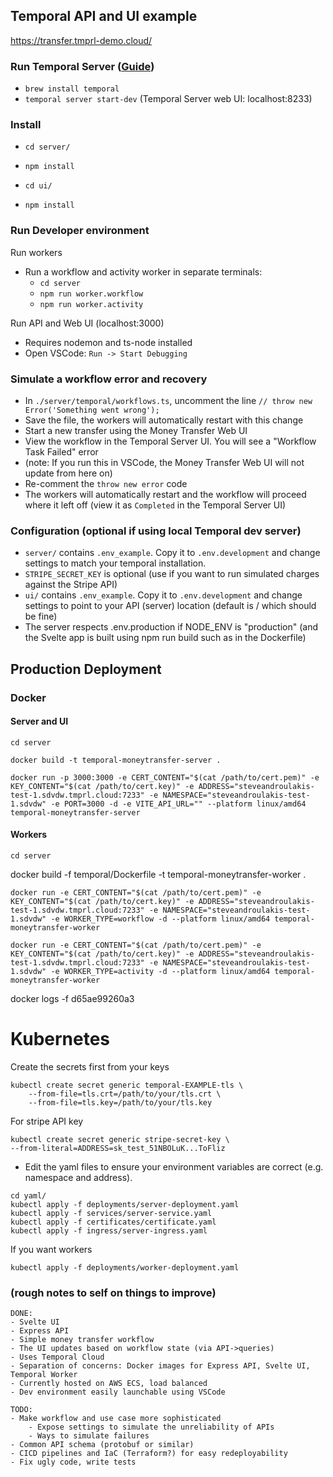 ## Temporal API and UI example
https://transfer.tmprl-demo.cloud/

### Run Temporal Server ([Guide](https://docs.temporal.io/kb/all-the-ways-to-run-a-cluster#temporal-cli))
- `brew install temporal`
- `temporal server start-dev` (Temporal Server web UI: localhost:8233)

### Install
- `cd server/`
- `npm install`

- `cd ui/`
- `npm install`

### Run Developer environment

Run workers
- Run a workflow and activity worker in separate terminals:
  - `cd server`
  - `npm run worker.workflow`
  - `npm run worker.activity`

Run API and Web UI (localhost:3000)
- Requires nodemon and ts-node installed
- Open VSCode: `Run -> Start Debugging`

### Simulate a workflow error and recovery
- In `./server/temporal/workflows.ts`, uncomment the line `// throw new Error('Something went wrong');`
- Save the file, the workers will automatically restart with this change
- Start a new transfer using the Money Transfer Web UI
- View the workflow in the Temporal Server UI. You will see a "Workflow Task Failed" error
- (note: If you run this in VSCode, the Money Transfer Web UI will not update from here on)
- Re-comment the `throw new error` code
- The workers will automatically restart and the workflow will proceed where it left off (view it as `Completed` in the Temporal Server UI)

### Configuration (optional if using local Temporal dev server)
- `server/` contains `.env_example`. Copy it to `.env.development` and change settings to match your temporal installation.
- `STRIPE_SECRET_KEY` is optional (use if you want to run simulated charges against the Stripe API)
- `ui/` contains `.env_example`. Copy it to `.env.development` and change settings to point to your API (server) location (default is / which should be fine)
- The server respects .env.production if NODE_ENV is "production" (and the Svelte app is built using npm run build such as in the Dockerfile)

## Production Deployment

### Docker


#### Server and UI

`cd server`

`docker build -t temporal-moneytransfer-server .`


`docker run -p 3000:3000 -e CERT_CONTENT="$(cat /path/to/cert.pem)" -e KEY_CONTENT="$(cat /path/to/cert.key)" -e ADDRESS="steveandroulakis-test-1.sdvdw.tmprl.cloud:7233" -e NAMESPACE="steveandroulakis-test-1.sdvdw" -e PORT=3000 -d -e VITE_API_URL="" --platform linux/amd64 temporal-moneytransfer-server`

#### Workers

`cd server`

docker build -f temporal/Dockerfile -t temporal-moneytransfer-worker .

`docker run -e CERT_CONTENT="$(cat /path/to/cert.pem)" -e KEY_CONTENT="$(cat /path/to/cert.key)" -e ADDRESS="steveandroulakis-test-1.sdvdw.tmprl.cloud:7233" -e NAMESPACE="steveandroulakis-test-1.sdvdw" -e WORKER_TYPE=workflow -d --platform linux/amd64 temporal-moneytransfer-worker`

`docker run -e CERT_CONTENT="$(cat /path/to/cert.pem)" -e KEY_CONTENT="$(cat /path/to/cert.key)" -e ADDRESS="steveandroulakis-test-1.sdvdw.tmprl.cloud:7233" -e NAMESPACE="steveandroulakis-test-1.sdvdw" -e WORKER_TYPE=activity -d --platform linux/amd64 temporal-moneytransfer-worker`


docker logs -f d65ae99260a3


# Kubernetes

Create the secrets first from your keys
```
kubectl create secret generic temporal-EXAMPLE-tls \
    --from-file=tls.crt=/path/to/your/tls.crt \
    --from-file=tls.key=/path/to/your/tls.key
```

For stripe API key

```
kubectl create secret generic stripe-secret-key \
--from-literal=ADDRESS=sk_test_51NBOLuK...ToFliz
```

- Edit the yaml files to ensure your environment variables are correct (e.g. namespace and address).

```
cd yaml/
kubectl apply -f deployments/server-deployment.yaml
kubectl apply -f services/server-service.yaml
kubectl apply -f certificates/certificate.yaml
kubectl apply -f ingress/server-ingress.yaml
```

If you want workers
```
kubectl apply -f deployments/worker-deployment.yaml
```



### (rough notes to self on things to improve)

```
DONE:
- Svelte UI
- Express API
- Simple money transfer workflow
- The UI updates based on workflow state (via API->queries)
- Uses Temporal Cloud
- Separation of concerns: Docker images for Express API, Svelte UI, Temporal Worker
- Currently hosted on AWS ECS, load balanced
- Dev environment easily launchable using VSCode

TODO:
- Make workflow and use case more sophisticated
	- Expose settings to simulate the unreliability of APIs
	- Ways to simulate failures
- Common API schema (protobuf or similar)
- CICD pipelines and IaC (Terraform?) for easy redeployability
- Fix ugly code, write tests
```

